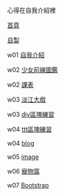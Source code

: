 心得在自我介紹裡

[首頁](https://rico532.github.io/IOP/home)

[自製](https://rico532.github.io/IOP/w/1.html)

w01
[自我介紹](https://rico532.github.io/IOP/w/intro.html)

w02
[少女前線圖鑑](https://rico532.github.io/IOP/w/GF.html)

w02
[課表](https://rico532.github.io/IOP/w/myclass.html)

w03
[淡江大戲](https://rico532.github.io/IOP/w/TKU60.html)

w03
[div區塊練習](https://rico532.github.io/IOP/w/div.html)

w04
[ttt區塊練習](https://rico532.github.io/IOP/w/ttt.html)

w04
[blog](https://rico532.github.io/IOP/w/blog.html)

w05
[image](https://rico532.github.io/IOP/w/image%20gallery.html)

w06
[寵物窩](https://rico532.github.io/IOP/w/pet%20website.html)

w07
[Bootstrap](https://rico532.github.io/IOP/w/galleryTemplate.html)
<!--stackedit_data:
eyJoaXN0b3J5IjpbMTIxNTg2MTgwNywtMTUxOTU3MzE3M119
-->
